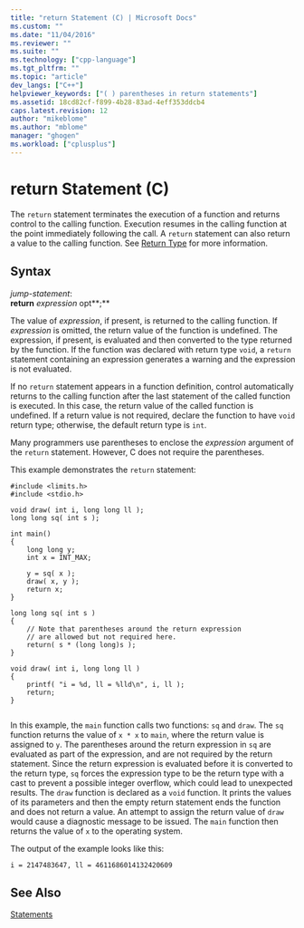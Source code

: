 ```yaml
---
title: "return Statement (C) | Microsoft Docs"
ms.custom: ""
ms.date: "11/04/2016"
ms.reviewer: ""
ms.suite: ""
ms.technology: ["cpp-language"]
ms.tgt_pltfrm: ""
ms.topic: "article"
dev_langs: ["C++"]
helpviewer_keywords: ["( ) parentheses in return statements"]
ms.assetid: 18cd82cf-f899-4b28-83ad-4eff353ddcb4
caps.latest.revision: 12
author: "mikeblome"
ms.author: "mblome"
manager: "ghogen"
ms.workload: ["cplusplus"]
---
```

# return Statement (C)
The `return` statement terminates the execution of a function and returns control to the calling function. Execution resumes in the calling function at the point immediately following the call. A `return` statement can also return a value to the calling function. See [Return Type](../c-language/return-type.md) for more information.  
  
## Syntax  
 *jump-statement*:  
 **return**  *expression* opt**;**  
  
 The value of *expression*, if present, is returned to the calling function. If *expression* is omitted, the return value of the function is undefined. The expression, if present, is evaluated and then converted to the type returned by the function. If the function was declared with return type `void`, a `return` statement containing an expression generates a warning and the expression is not evaluated.  
  
 If no `return` statement appears in a function definition, control automatically returns to the calling function after the last statement of the called function is executed. In this case, the return value of the called function is undefined. If a return value is not required, declare the function to have `void` return type; otherwise, the default return type is `int`.  
  
 Many programmers use parentheses to enclose the *expression* argument of the `return` statement. However, C does not require the parentheses.  
  
 This example demonstrates the `return` statement:  
  
```  
#include <limits.h>  
#include <stdio.h>  
  
void draw( int i, long long ll );  
long long sq( int s );  
  
int main()  
{  
    long long y;  
    int x = INT_MAX;  
  
    y = sq( x );  
    draw( x, y );  
    return x;  
}  
  
long long sq( int s )  
{  
    // Note that parentheses around the return expression   
    // are allowed but not required here.  
    return( s * (long long)s );  
}  
  
void draw( int i, long long ll )  
{  
    printf( "i = %d, ll = %lld\n", i, ll );  
    return;  
}  
  
```  
  
 In this example, the `main` function calls two functions: `sq` and `draw`. The `sq` function returns the value of `x * x` to `main`, where the return value is assigned to `y`. The parentheses around the return expression in `sq` are evaluated as part of the expression, and are not required by the return statement. Since the return expression is evaluated before it is converted to the return type, `sq` forces the expression type to be the return type with a cast to prevent a possible integer overflow, which could lead to unexpected results. The `draw` function is declared as a `void` function. It prints the values of its parameters and then the empty return statement ends the function and does not return a value. An attempt to assign the return value of `draw` would cause a diagnostic message to be issued. The `main` function then returns the value of `x` to the operating system.  
  
 The output of the example looks like this:  
  
```Output  
i = 2147483647, ll = 4611686014132420609  
```  
  
## See Also  
 [Statements](../c-language/statements-c.md)